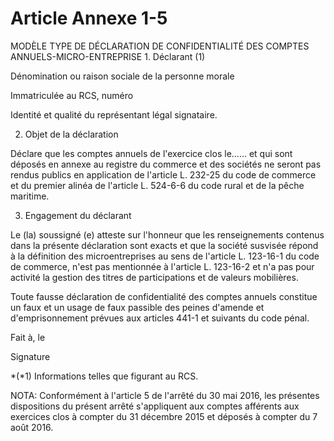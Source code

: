 # Article Annexe 1-5

MODÈLE TYPE DE DÉCLARATION DE CONFIDENTIALITÉ DES COMPTES ANNUELS-MICRO-ENTREPRISE 1. Déclarant (1)

Dénomination ou raison sociale de la personne morale

Immatriculée au RCS, numéro

Identité et qualité du représentant légal signataire.

2. Objet de la déclaration

Déclare que les comptes annuels de l'exercice clos le...... et qui sont déposés en annexe au registre du commerce et des sociétés ne seront pas rendus publics en application de l'article L. 232-25 du code de commerce et du premier alinéa de l'article L. 524-6-6 du code rural et de la pêche maritime.

3. Engagement du déclarant

Le (la) soussigné (e) atteste sur l'honneur que les renseignements contenus dans la présente déclaration sont exacts et que la société susvisée répond à la définition des microentreprises au sens de l'article L. 123-16-1 du code de commerce, n'est pas mentionnée à l'article L. 123-16-2 et n'a pas pour activité la gestion des titres de participations et de valeurs mobilières.

Toute fausse déclaration de confidentialité des comptes annuels constitue un faux et un usage de faux passible des peines d'amende et d'emprisonnement prévues aux articles 441-1 et suivants du code pénal.

Fait à, le

Signature

\*(\*1) Informations telles que figurant au RCS.

NOTA:
Conformément à l'article 5 de l'arrêté du 30 mai 2016, les présentes dispositions du présent arrêté s'appliquent aux comptes afférents aux exercices clos à compter du 31 décembre 2015 et déposés à compter du 7 août 2016.
